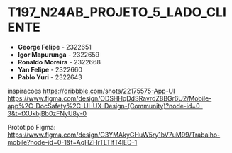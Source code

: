 # T197_N24AB_PROJETO_5_LADO_CLIENTE

- **George Felipe** - 2322651
- **Igor Mapurunga** - 2322659
- **Ronaldo Moreira** - 2322668
- **Yan Felipe** - 2322660
- **Pablo Yuri** - 2322643


inspiracoes
https://dribbble.com/shots/22175575-App-UI
https://www.figma.com/design/ODSHHqDdSRavrdZ8BGr6U2/Mobile-app%2C-DocSafety%2C-UI-UX-Design-(Community)?node-id=0-3&t=tXUkbjBb0zFNyU8y-0

Protótipo Figma:
https://www.figma.com/design/G3YMAkyGHuW5ry1bV7uM99/Trabalho-mobile?node-id=0-1&t=AqHZHrTLTlfT4lED-1
